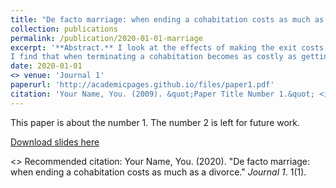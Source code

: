 ```yaml
---
title: "De facto marriage: when ending a cohabitation costs as much as a divorce."
collection: publications
permalink: /publication/2020-01-01-marriage
excerpt: '**Abstract.** I look at the effects of making the exit costs of cohabitation as high as divorce on new and existing partnerships. I exploit the Family Law Amendment Act, introduced in Australia in 2008, as an exogenous shock to the cost of exiting cohabitation. This law defines cohabiting partnerships as de facto relationships and makes the termination of a de facto relationship equivalent to a divorce. I hence exploit the time discontinuity produced by the reform to identify its effects on the stability of new and existing couples.
I find that when terminating a cohabitation becomes as costly as getting divorced, (i) new unions are more stable (ii) existing cohabitors affected by the reform in their third year are more likely to split, while (iii) the probability of starting a cohabitation and the duration of premarital cohabitation do not change. This paper is the first to look at changes in the exit cost of cohabitation and it does it while disentangling the effect on new and existing partnerships.'
date: 2020-01-01
<> venue: 'Journal 1'
paperurl: 'http://academicpages.github.io/files/paper1.pdf'
citation: 'Your Name, You. (2009). &quot;Paper Title Number 1.&quot; <i>Journal 1</i>. 1(1).'
---
```

This paper is about the number 1. The number 2 is left for future work.

[Download slides here](http://academicpages.github.io/files/paper1.pdf)

<> Recommended citation: Your Name, You. (2020). "De facto marriage: when ending a cohabitation costs as much as a divorce." <i>Journal 1</i>. 1(1).